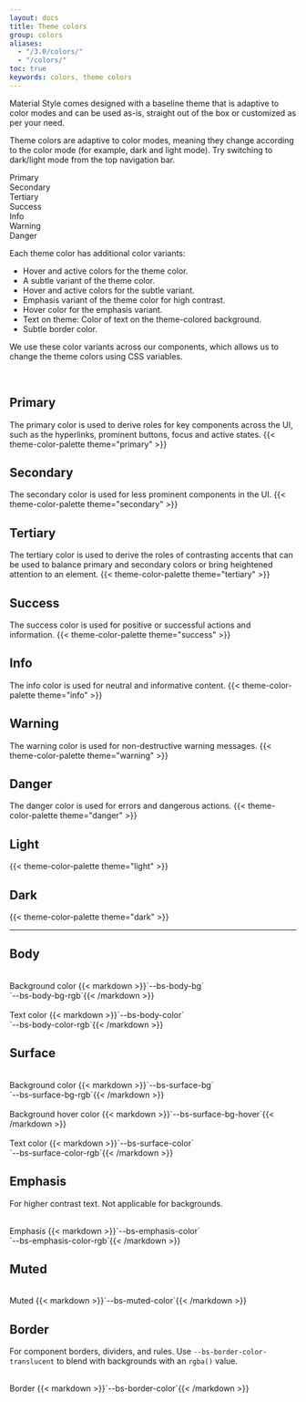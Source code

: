 ```yaml
---
layout: docs
title: Theme colors
group: colors
aliases:
  - "/3.0/colors/"
  - "/colors/"
toc: true
keywords: colors, theme colors
---
```


<p class="fs-4 ms-0 mb-4 page-description">
Material Style comes designed with a baseline theme that is adaptive to color modes and can be used as-is, straight out of the box or customized as per your need. 
</p>

Theme colors are adaptive to color modes, meaning they change according to the color mode (for example, dark and light mode). Try switching to dark/light mode from the top navigation bar.

<div class="color-list mb-4">
  <div class="theme-color-palette d-flex flex-wrap gap-2">
    <div class="text-bg-primary">Primary</div>
    <div class="text-bg-secondary">Secondary</div>
    <div class="text-bg-tertiary">Tertiary</div>
    <div class="text-bg-success">Success</div>
    <div class="text-bg-info">Info</div>
    <div class="text-bg-warning">Warning</div>
    <div class="text-bg-danger">Danger</div>
  </div>
</div>

Each theme color has additional color variants:
- Hover and active colors for the theme color.
- A subtle variant of the theme color.
- Hover and active colors for the subtle variant.
- Emphasis variant of the theme color for high contrast.
- Hover color for the emphasis variant.
- Text on theme: Color of text on the theme-colored background.
- Subtle border color.

We use these color variants across our components, which allows us to change the theme colors using CSS variables.

<br>

## Primary
The primary color is used to derive roles for key components across the UI, such as the hyperlinks, prominent buttons, focus and active states.
{{< theme-color-palette theme="primary" >}}

## Secondary
The secondary color is used for less prominent components in the UI.
{{< theme-color-palette theme="secondary" >}}

## Tertiary
The tertiary color is used to derive the roles of contrasting accents that can be used to balance primary and secondary colors or bring heightened attention to an element. 
{{< theme-color-palette theme="tertiary" >}}

## Success
The success color is used for positive or successful actions and information.
{{< theme-color-palette theme="success" >}}

## Info
The info color is used for neutral and informative content.
{{< theme-color-palette theme="info" >}}

## Warning
The warning color is used for non-destructive warning messages.
{{< theme-color-palette theme="warning" >}}

## Danger
The danger color is used for errors and dangerous actions.
{{< theme-color-palette theme="danger" >}}

## Light
{{< theme-color-palette theme="light" >}}

## Dark
{{< theme-color-palette theme="dark" >}}

<hr class="mb-5">

## Body
<div class="color-list py-3 mb-4">
  <div class="d-flex flex-wrap gap-3">
    <div class="theme-color-palette">
      <div class="border" style="background-color: var(--bs-body-bg);">&nbsp</div>
      <span class="d-block p-2 text-capitalize" style="color: var(--bs-secondary-color);">Background color</span>
      <span class="d-block px-2">{{< markdown >}}`--bs-body-bg`<br>`--bs-body-bg-rgb`{{< /markdown >}}</span>
    </div>
    <div class="theme-color-palette">
      <div style="background-color: var(--bs-body-color);">&nbsp;</div>
      <span class="d-block p-2 text-capitalize" style="color: var(--bs-secondary-color);">Text color</span>
      <span class="d-block px-2">{{< markdown >}}`--bs-body-color`<br>`--bs-body-color-rgb`{{< /markdown >}}</span>
    </div>
  </div>
</div>

## Surface
<div class="color-list py-3 mb-4">
  <div class="d-flex flex-wrap gap-3">
    <div class="theme-color-palette">
      <div style="background-color: var(--bs-surface-bg);">&nbsp;</div>
      <span class="d-block p-2 text-capitalize" style="color: var(--bs-surface-color);">Background color</span>
      <span class="d-block px-2">{{< markdown >}}`--bs-surface-bg`<br>`--bs-surface-bg-rgb`{{< /markdown >}}</span>
    </div>
    <div class="theme-color-palette">
      <div style="background-color: var(--bs-surface-bg-hover);">&nbsp;</div>
      <span class="d-block p-2 text-capitalize" style="color: var(--bs-surface-color);">Background hover color</span>
      <span class="d-block px-2">{{< markdown >}}`--bs-surface-bg-hover`{{< /markdown >}}</span>
    </div>
    <div class="theme-color-palette">
      <div style="background-color: var(--bs-surface-color);">&nbsp;</div>
      <span class="d-block p-2 text-capitalize" style="color: var(--bs-surface-color);">Text color</span>
      <span class="d-block px-2">{{< markdown >}}`--bs-surface-color`<br>`--bs-surface-color-rgb`{{< /markdown >}}</span>
    </div>
  </div>
</div>

## Emphasis
For higher contrast text. Not applicable for backgrounds.
<div class="color-list py-3 mb-4">
  <div class="d-flex flex-wrap gap-3">
    <div class="theme-color-palette">
      <div style="background-color: var(--bs-emphasis-color);">&nbsp;</div>
      <span class="d-block p-2 text-capitalize" style="color: var(--bs-secondary-color);">Emphasis</span>
      <span class="d-block px-2">{{< markdown >}}`--bs-emphasis-color`<br>`--bs-emphasis-color-rgb`{{< /markdown >}}</span>
    </div>
  </div>
</div>

## Muted
<div class="color-list py-3 mb-4">
  <div class="d-flex flex-wrap gap-3">
    <div class="theme-color-palette">
      <div style="background-color: var(--bs-muted-color);">&nbsp;</div>
      <span class="d-block p-2 text-capitalize" style="color: var(--bs-secondary-color);">Muted</span>
      <span class="d-block px-2">{{< markdown >}}`--bs-muted-color`{{< /markdown >}}</span>
    </div>
  </div>
</div>

## Border
For component borders, dividers, and rules. Use `--bs-border-color-translucent` to blend with backgrounds with an `rgba()` value.
<div class="color-list py-3 mb-4">
  <div class="d-flex flex-wrap gap-3">
    <div class="theme-color-palette">
      <div style="background-color: var(--bs-border-color)">&nbsp;</div>
      <span class="d-block p-2 text-capitalize" style="color: var(--bs-secondary-color);">Border</span>
      <span class="d-block px-2">{{< markdown >}}`--bs-border-color`{{< /markdown >}}</span>
    </div>
  </div>
</div>
